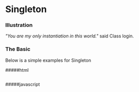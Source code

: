 Singleton
=====================
### Illustration

_"You are my only instantiation in this world."_ said Class login.

### The Basic
Below is a simple examples for Singleton

#####html
```html
```

#####javascript
```javascript
```